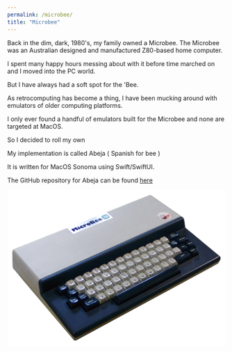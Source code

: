 ```yaml
---
permalink: /microbee/
title: "Microbee"
---
```


Back in the dim, dark, 1980's,  my family owned a Microbee. 
The Microbee was an Australian designed and manufactured Z80-based home computer.
 
I spent many happy hours messing about with it before time marched on and I moved into the PC world.

But I have always had a soft spot for the 'Bee.

As retrocomputing has become a thing,  I have been mucking around with emulators of older computing platforms.

I only ever found a handful of emulators built for the Microbee and none are targeted at MacOS.

So I decided to roll my own

My implementation is called Abeja ( Spanish for bee )

It is written for MacOS Sonoma using Swift/SwiftUI.

The GitHub repository for Abeja can be found [here](https://github.com/fatherdougalmaguire/Abeja "Abeja GitHub repository")

![My first computer](/assets/images/Microbee32K_IC.png)

